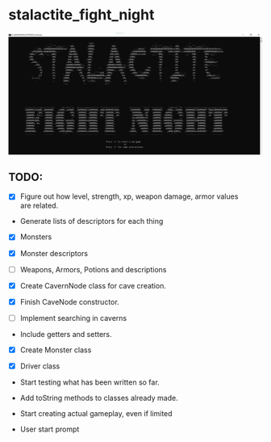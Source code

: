 # stalactite_fight_night  
  
    
  
  
![splash output](/dev_documents/splash_print.jpg)
  
## TODO:  
  
- [x] Figure out how level, strength, xp, weapon damage, armor values  
are related.  
  
- Generate lists of descriptors for each thing 

- [x] Monsters

- [x] Monster descriptors

- [ ] Weapons, Armors, Potions and descriptions
  
- [x] Create CavernNode class for cave creation.   
  
-  [x] Finish CaveNode constructor.  

- [ ] Implement searching in caverns
  
- Include getters and setters. 
  
- [x] Create Monster class

- [x] Driver class  
  
- Start testing what has been written so far.

- Add toString methods to classes already made.  

- Start creating actual gameplay, even if limited  
  
- User start prompt
